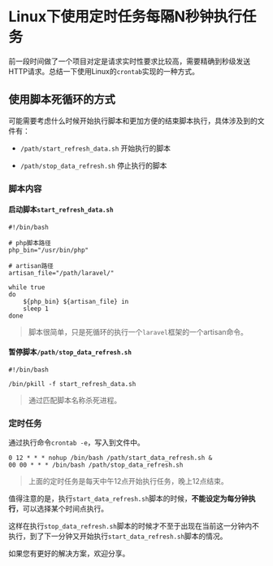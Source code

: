 # Linux下使用定时任务每隔N秒钟执行任务

前一段时间做了一个项目对定是请求实时性要求比较高，需要精确到秒级发送HTTP请求。总结一下使用Linux的`crontab`实现的一种方式。

## 使用脚本死循环的方式

可能需要考虑什么时候开始执行脚本和更加方便的结束脚本执行，具体涉及到的文件有：

* `/path/start_refresh_data.sh` 开始执行的脚本

* `/path/stop_data_refresh.sh` 停止执行的脚本


### 脚本内容

#### 启动脚本`start_refresh_data.sh`

```
#!/bin/bash

# php脚本路径
php_bin="/usr/bin/php"

# artisan路径
artisan_file="/path/laravel/"

while true
do
    ${php_bin} ${artisan_file} in
    sleep 1
done
```

> 脚本很简单，只是死循环的执行一个`laravel`框架的一个artisan命令。

#### 暂停脚本`/path/stop_data_refresh.sh`

```
#!/bin/bash

/bin/pkill -f start_refresh_data.sh
```

> 通过匹配脚本名称杀死进程。


### 定时任务

通过执行命令`crontab -e`，写入到文件中。
```
0 12 * * * nohup /bin/bash /path/start_data_refresh.sh &
00 00 * * * /bin/bash /path/stop_data_refresh.sh
```

> 上面的定时任务是每天中午12点开始执行任务，晚上12点结束。


值得注意的是，执行`start_data_refresh.sh`脚本的时候，**不能设定为每分钟执行**，可以选择某个时间点执行。

这样在执行`stop_data_refresh.sh`脚本的时候才不至于出现在当前这一分钟内不执行，到了下一分钟又开始执行`start_data_refresh.sh`脚本的情况。

如果您有更好的解决方案，欢迎分享。
